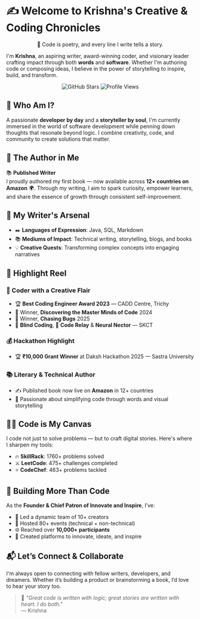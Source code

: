 # ✍️ Welcome to Krishna's Creative & Coding Chronicles
<p align="center">
📖  Code is poetry, and every line I write tells a story.
</p>


I'm **Krishna**, an aspiring writer, award-winning coder, and visionary leader crafting impact through both **words** and **software**. Whether I'm authoring code or composing ideas, I believe in the power of storytelling to inspire, build, and transform.

<p align="center">
  <!-- Stars -->
  <img src="https://img.shields.io/github/stars/Krishna18062005?label=Stars&style=for-the-badge&color=yellow" alt="GitHub Stars" />
  <!-- Visitor Count -->
  <img src="https://komarev.com/ghpvc/?username=Krishna18062005&label=Visitors&color=ff69b4&style=for-the-badge" alt="Profile Views" />
</p>

## 🧠 Who Am I?

A passionate **developer by day** and a **storyteller by soul**, I'm currently immersed in the world of software development while penning down thoughts that resonate beyond logic. I combine creativity, code, and community to create solutions that matter.



## 📝 The Author in Me

📚 **Published Writer**  
I proudly authored my first book — now available across **12+ countries on Amazon** 🌍. Through my writing, I aim to spark curiosity, empower learners, and share the essence of growth through consistent self-improvement.



## 🧩 My Writer's Arsenal

- ✒️ **Languages of Expression**: Java, SQL, Markdown  
- 📚 **Mediums of Impact**: Technical writing, storytelling, blogs, and books  
- 💡 **Creative Quests**: Transforming complex concepts into engaging narratives  



## 🚀 Highlight Reel

### 🏅 Coder with a Creative Flair
- 🏆 **Best Coding Engineer Award 2023** — CADD Centre, Trichy  
- 🥇 Winner, **Discovering the Master Minds of Code** 2024  
- 🥇 Winner, **Chasing Bugs** 2025  
- 🥈 **Blind Coding**, 🥉 **Code Relay** & **Neural Nector** — SKCT  

### 💰 Hackathon Highlight
- 🏆 **₹10,000 Grant Winner** at Daksh Hackathon 2025 — Sastra University

### 📚 Literary & Technical Author
- ✍️ Published book now live on **Amazon** in 12+ countries  
- 📘 Passionate about simplifying code through words and visual storytelling



## 🧑‍💻 Code is My Canvas

I code not just to solve problems — but to craft digital stories. Here's where I sharpen my tools:

- 🔥 **SkillRack**: 1760+ problems solved  
- ⚔️ **LeetCode**: 475+ challenges completed  
- ⭐ **CodeChef**: 463+ problems tackled  



## 🌱 Building More Than Code

As the **Founder & Chief Patron of Innovate and Inspire**, I’ve:

- 👥 Led a dynamic team of 10+ creators  
- 🎉 Hosted 80+ events (technical + non-technical)  
- 🌐 Reached over **10,000+ participants**  
- 🧠 Created platforms to innovate, ideate, and inspire  



## 📬 Let’s Connect & Collaborate

I'm always open to connecting with fellow writers, developers, and dreamers. Whether it’s building a product or brainstorming a book, I’d love to hear your story too.



> 📌 *"Great code is written with logic; great stories are written with heart. I do both."*  
> — Krishna
